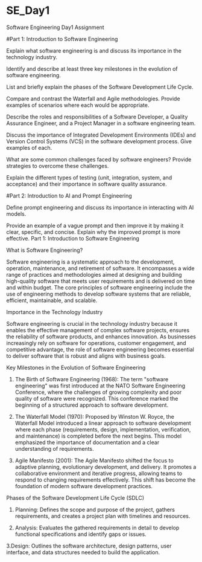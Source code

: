 # SE_Day1
Software Engineering Day1 Assignment

#Part 1: Introduction to Software Engineering

Explain what software engineering is and discuss its importance in the technology industry.


Identify and describe at least three key milestones in the evolution of software engineering.


List and briefly explain the phases of the Software Development Life Cycle.


Compare and contrast the Waterfall and Agile methodologies. Provide examples of scenarios where each would be appropriate.


Describe the roles and responsibilities of a Software Developer, a Quality Assurance Engineer, and a Project Manager in a software engineering team.


Discuss the importance of Integrated Development Environments (IDEs) and Version Control Systems (VCS) in the software development process. Give examples of each.


What are some common challenges faced by software engineers? Provide strategies to overcome these challenges.


Explain the different types of testing (unit, integration, system, and acceptance) and their importance in software quality assurance.


#Part 2: Introduction to AI and Prompt Engineering


Define prompt engineering and discuss its importance in interacting with AI models.


Provide an example of a vague prompt and then improve it by making it clear, specific, and concise. Explain why the improved prompt is more effective.
Part 1: Introduction to Software Engineering

What is Software Engineering?

Software engineering is a systematic approach to the development, operation, maintenance, and retirement of software. It encompasses a wide range of practices and methodologies aimed at designing and building high-quality software that meets user requirements and is delivered on time and within budget. The core principles of software engineering include the use of engineering methods to develop software systems that are reliable, efficient, maintainable, and scalable.

Importance in the Technology Industry

Software engineering is crucial in the technology industry because it enables the effective management of complex software projects, ensures the reliability of software products, and enhances innovation. As businesses increasingly rely on software for operations, customer engagement, and competitive advantage, the role of software engineering becomes essential to deliver software that is robust and aligns with business goals.

Key Milestones in the Evolution of Software Engineering

1. The Birth of Software Engineering (1968): The term "software engineering" was first introduced at the NATO Software Engineering Conference, where the challenges of growing complexity and poor quality of software were recognized. This conference marked the beginning of a structured approach to software development.

2. The Waterfall Model (1970): Proposed by Winston W. Royce, the Waterfall Model introduced a linear approach to software development where each phase (requirements, design, implementation, verification, and maintenance) is completed before the next begins. This model emphasized the importance of documentation and a clear understanding of requirements.

3. Agile Manifesto (2001): The Agile Manifesto shifted the focus to adaptive planning, evolutionary development, and delivery. It promotes a collaborative environment and iterative progress, allowing teams to respond to changing requirements effectively. This shift has become the foundation of modern software development practices.

Phases of the Software Development Life Cycle (SDLC)

1. Planning: Defines the scope and purpose of the project, gathers requirements, and creates a project plan with timelines and resources.

2. Analysis: Evaluates the gathered requirements in detail to develop functional specifications and identify gaps or issues.
   
3.Design: Outlines the software architecture, design patterns, user interface, and data structures needed to build the application.

